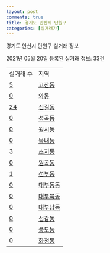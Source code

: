 ```yaml
---
layout: post
comments: true
title: 경기도 안산시 단원구
categories: [실거래가]
---
```


경기도 안산시 단원구 실거래 정보

2021년 05월 20일 등록된 실거래 정보: 33건


<table>
  <tr>
    <td>실거래 수</td>
    <td>지역</td>
  </tr>

  
  <tr>
    <td><a href="4127310100.html">5</a></td>
    <td><a href="4127310100.html">고잔동</a></td>
  </tr>
    

  <tr>
    <td><a href="4127310200.html">0</a></td>
    <td><a href="4127310200.html">와동</a></td>
  </tr>
    

  <tr>
    <td><a href="4127310300.html">24</a></td>
    <td><a href="4127310300.html">신길동</a></td>
  </tr>
    

  <tr>
    <td><a href="4127310400.html">0</a></td>
    <td><a href="4127310400.html">성곡동</a></td>
  </tr>
    

  <tr>
    <td><a href="4127310500.html">0</a></td>
    <td><a href="4127310500.html">원시동</a></td>
  </tr>
    

  <tr>
    <td><a href="4127310600.html">0</a></td>
    <td><a href="4127310600.html">목내동</a></td>
  </tr>
    

  <tr>
    <td><a href="4127310700.html">3</a></td>
    <td><a href="4127310700.html">초지동</a></td>
  </tr>
    

  <tr>
    <td><a href="4127310800.html">0</a></td>
    <td><a href="4127310800.html">원곡동</a></td>
  </tr>
    

  <tr>
    <td><a href="4127310900.html">1</a></td>
    <td><a href="4127310900.html">선부동</a></td>
  </tr>
    

  <tr>
    <td><a href="4127311000.html">0</a></td>
    <td><a href="4127311000.html">대부동동</a></td>
  </tr>
    

  <tr>
    <td><a href="4127311100.html">0</a></td>
    <td><a href="4127311100.html">대부북동</a></td>
  </tr>
    

  <tr>
    <td><a href="4127311200.html">0</a></td>
    <td><a href="4127311200.html">대부남동</a></td>
  </tr>
    

  <tr>
    <td><a href="4127311300.html">0</a></td>
    <td><a href="4127311300.html">선감동</a></td>
  </tr>
    

  <tr>
    <td><a href="4127311400.html">0</a></td>
    <td><a href="4127311400.html">풍도동</a></td>
  </tr>
    

  <tr>
    <td><a href="4127311500.html">0</a></td>
    <td><a href="4127311500.html">화정동</a></td>
  </tr>
    


</table>
    